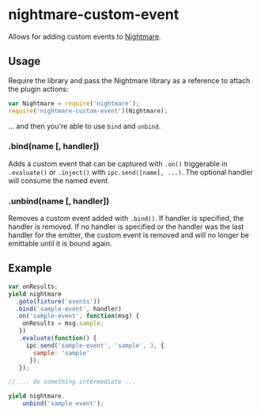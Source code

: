 # nightmare-custom-event

Allows for adding custom events to [Nightmare](http://nightmarejs.org).

## Usage
Require the library and pass the Nightmare library as a reference to attach the plugin actions:

```js
var Nightmare = require('nightmare');
require('nightmare-custom-event')(Nightmare);
```

... and then you're able to use `bind` and `unbind`.

### .bind(name [, handler])
Adds a custom event that can be captured with `.on()` triggerable in `.evaluate()` or `.inject()` with `ipc.send([name], ...)`. The optional handler will consume the named event.

### .unbind(name [, handler])

Removes a custom event added with `.bind()`. If handler is specified, the handler is removed. If no handler is specified or the handler was the last handler for the emitter, the custom event is removed and will no longer be emittable until it is bound again.


## Example

```js
var onResults;
yield nightmare
  .goto(fixture('events'))
  .bind('sample-event', handler)
  .on('sample-event', function(msg) {
    onResults = msg.sample;
   })
   .evaluate(function() {
     ipc.send('sample-event', 'sample', 3, {
       sample: 'sample'
      });
   });

// ... do something intermediate ...

yield nightmare.
    unbind('sample-event');
```
